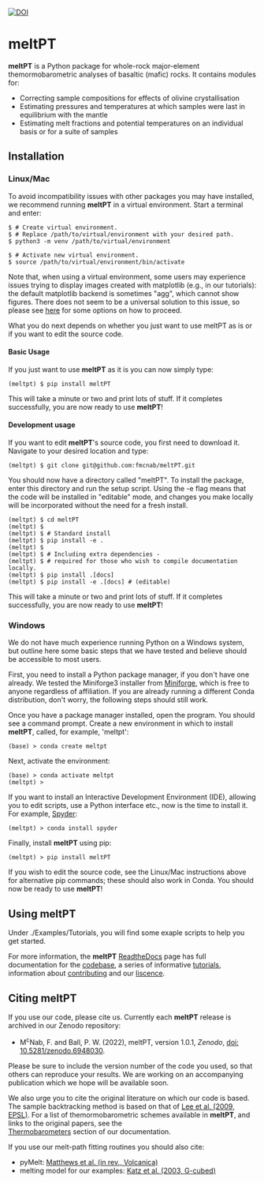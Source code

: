 [![DOI](https://zenodo.org/badge/430704582.svg)](https://zenodo.org/badge/latestdoi/430704582)

# meltPT

**meltPT** is a Python package for whole-rock major-element themormobarometric analyses of basaltic (mafic) rocks. It contains modules for:
- Correcting sample compositions for effects of olivine crystallisation
- Estimating pressures and temperatures at which samples were last in equilibrium with the mantle
- Estimating melt fractions and potential temperatures on an individual basis or for a suite of samples

## Installation

### Linux/Mac

To avoid incompatibility issues with other packages you may have installed, 
we recommend running **meltPT** in a virtual environment. Start a terminal and
enter:

```
$ # Create virtual environment.
$ # Replace /path/to/virtual/environment with your desired path.
$ python3 -m venv /path/to/virtual/environment

$ # Activate new virtual environment.
$ source /path/to/virtual/environment/bin/activate
```

Note that, when using a virtual environment, some users may experience issues
trying to display images created with matplotlib (e.g., in our tutorials): the
default matplotlib backend is sometimes "agg", which cannot show figures. There
does not seem to be a universal solution to this issue, so please see
[here](https://matplotlib.org/3.1.3/faq/virtualenv_faq.html) for some options
on how to proceed. 

What you do next depends on whether you just want to use meltPT as is or if
you want to edit the source code.

#### Basic Usage

If you just want to use **meltPT** as it is you can now simply type:

```
(meltpt) $ pip install meltPT
```
  
This will take a minute or two and print lots of stuff. If it completes
successfully, you are now ready to use **meltPT**!

#### Development usage

If you want to edit **meltPT**'s source code, you first need to download it.
Navigate to your desired location and type:

```
(meltpt) $ git clone git@github.com:fmcnab/meltPT.git
```

You should now have a directory called "meltPT". To install the package, enter
this directory and run the setup script. Using the -e flag means that the code
will be installed in "editable" mode, and changes you make locally will be
incorporated without the need for a fresh install.

```
(meltpt) $ cd meltPT
(meltpt) $
(meltpt) $ # Standard install
(meltpt) $ pip install -e .
(meltpt) $
(meltpt) $ # Including extra dependencies - 
(meltpt) $ # required for those who wish to compile documentation locally.
(meltpt) $ pip install .[docs]
(meltpt) $ pip install -e .[docs] # (editable)
```

This will take a minute or two and print lots of stuff. If it completes
successfully, you are now ready to use **meltPT**!

### Windows

We do not have much experience running Python on a Windows system, but outline
here some basic steps that we have tested and believe should be accessible
to most users.

First, you need to install a Python package manager, if you don't have one
already. We tested the Miniforge3 installer from 
[Miniforge](https://github.com/conda-forge/miniforge>), which is free to
anyone regardless of affiliation. If you are already running a different Conda 
distribution, don't worry, the following steps should still work.

Once you have a package manager installed, open the program. You should see
a command prompt. Create a new environment in which to install **meltPT**,
called, for example, 'meltpt':

```
(base) > conda create meltpt
```

Next, activate the environment:

```
(base) > conda activate meltpt
(meltpt) >
```
  
If you want to install an Interactive Development Environment (IDE), allowing
you to edit scripts, use a Python interface etc., now is the time to install
it. For example, [Spyder](https://www.spyder-ide.org/>):

```
(meltpt) > conda install spyder
```
  
Finally, install **meltPT** using pip:

```
(meltpt) > pip install meltPT
```

If you wish to edit the source code, see the Linux/Mac instructions above for 
alternative pip commands; these should also work in Conda. You should now be 
ready to use **meltPT**!

## Using meltPT

Under ./Examples/Tutorials, you will find some exaple scripts to help you get
started.

For more information, the **meltPT** [ReadtheDocs](https://meltpt.readthedocs.io)
page has full documentation for the
[codebase](https://meltpt.readthedocs.io/en/latest/codedoc.html), 
a series of informative
[tutorials](https://meltpt.readthedocs.io/en/latest/tutorials.html), information
about [contributing](https://meltpt.readthedocs.io/en/latest/contributing.html)
and our [liscence](https://meltpt.readthedocs.io/en/latest/license.html).

## Citing meltPT

If you use our code, please cite us. Currently each **meltPT** release is
archived in our Zenodo repository:

*  M<sup>c</sup>Nab, F. and Ball, P. W. (2022), meltPT, version 1.0.1,
   *Zenodo*, [doi: 10.5281/zenodo.6948030](https://doi.org/10.5281/zenodo.6948030).

Please be sure to include the version number of the code you used, so that
others can reproduce your results. We are working on an accompanying
publication which we hope will be available soon.

We also urge you to cite the original literature on which our code is based.
The sample backtracking method is based on that of 
[Lee et al. (2009, EPSL)](https://doi.org/10.1016/j.epsl.2008.12.020). For
a list of themormobarometric schemes available in **meltPT**, and links to the
original papers, see the\
[Thermobarometers](https://meltpt.readthedocs.io/en/latest/thermobarometers.html)
section of our documentation.

If you use our melt-path fitting routines you should also cite:

*  pyMelt: [Matthews et al. (in rev., Volcanica)](https://doi.org/10.31223/X5JP7X)
*  melting model for our examples:
   [Katz et al. (2003, G-cubed)](https://doi.org/10.1029/2002GC000433)